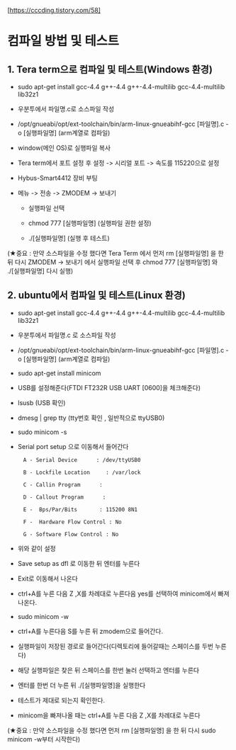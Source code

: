 [https://cccding.tistory.com/58]

# 컴파일 방법 및 테스트

## 1. Tera term으로 컴파일 및 테스트(Windows 환경)

- sudo apt-get install gcc-4.4 g++-4.4 g++-4.4-multilib gcc-4.4-multilib lib32z1

- 우분투에서 파일명.c로 소스파일 작성

- /opt/gnueabi/opt/ext-toolchain/bin/arm-linux-gnueabihf-gcc [파일명].c -o [실행파일명] (arm계열로 컴파일)

- window(메인 OS)로 실행파일 복사

- Tera term에서 포트 설정 후 설정 -> 시리얼 포트 -> 속도를 115220으로 설정

- Hybus-Smart4412 장비 부팅

- 메뉴 -> 전송 -> ZMODEM -> 보내기

  - 실행파일 선택

  - chmod 777 [실행파일명] (실행파일 권한 설정)

  - ./[실행파일명] (실행 후 테스트)

(★중요 : 만약 소스파일을 수정 했다면 Tera Term 에서 먼저 rm [실행파일명] 을 한 뒤 다시 ZMODEM -> 보내기 에서 실행파일 선택 후 chmod 777 [실행파일명] 와 ./[실행파일명] 다시 실행)

## 2. ubuntu에서 컴파일 및 테스트(Linux 환경)

- sudo apt-get install gcc-4.4 g++-4.4 g++-4.4-multilib gcc-4.4-multilib lib32z1

- 우분투에서 파일명.c 로 소스파일 작성

- /opt/gnueabi/opt/ext-toolchain/bin/arm-linux-gnueabihf-gcc [파일명].c -o [실행파일명] (arm계열로 컴파일)

- sudo apt-get install minicom

- USB를 설정해준다(FTDI FT232R USB UART [0600]을 체크해준다)

- lsusb (USB 확인)

- dmesg | grep tty (tty번호 확인 , 일반적으로 ttyUSB0)

- sudo minicom -s

- Serial port setup 으로 이동해서 들어간다

```
     A - Serial Device      : /dev/ttyUSB0

     B - Lockfile Location     : /var/lock

     C - Callin Program      :

     D - Callout Program      :

     E -  Bps/Par/Bits       : 115200 8N1

     F -  Hardware Flow Control : No

     G - Software Flow Control : No
```

- 위와 같이 설정

- Save setup as dfl 로 이동한 뒤 엔터를 누른다

- Exit로 이동해서 나온다

- ctrl+A를 누른 다음 Z ,X를 차례대로 누른다음 yes를 선택하여 minicom에서 빠져나온다.

- sudo minicom -w

- ctrl+A를 누른다음 S를 누른 뒤 zmodem으로 들어간다.

- 실행파일이 저장된 경로로 들어간다(디렉토리에 들어갈때는 스페이스를 두번 누른다)

- 해당 실행파일은 찾은 뒤 스페이스를 한번 눌러 선택하고 엔터를 누른다

- 엔터를 한번 더 누른 뒤 ./[실행파일명]을 실행한다

- 테스트가 제대로 되는지 확인한다.

- minicom을 빠져나올 때는 ctrl+A를 누른 다음 Z ,X를 차례대로 누른다

(★중요 : 만약 소스파일을 수정 했다면 먼저 rm [실행파일명] 을 한 뒤 다시 sudo minicom -w부터 시작한다)
